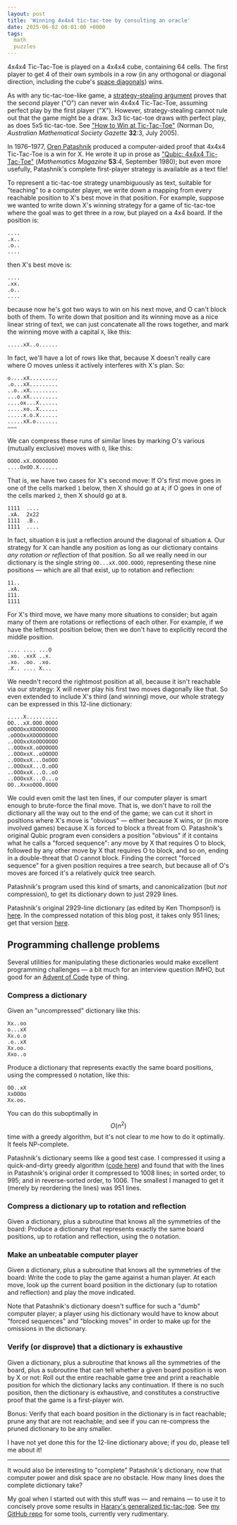 ```yaml
---
layout: post
title: 'Winning 4x4x4 tic-tac-toe by consulting an oracle'
date: 2025-06-02 00:01:00 +0000
tags:
  math
  puzzles
---
```


4x4x4 Tic-Tac-Toe is played on a 4x4x4 cube, containing 64 cells.
The first player to get 4 of their own symbols in a row (in any
orthogonal or diagonal direction, including the cube's
[space diagonals](https://en.wikipedia.org/wiki/Space_diagonal))
wins.

As with any tic-tac-toe-like game, a [strategy-stealing argument](https://en.wikipedia.org/wiki/Strategy-stealing_argument)
proves that the second player ("O") can never win 4x4x4 Tic-Tac-Toe, assuming
perfect play by the first player ("X"). However, strategy-stealing cannot
rule out that the game might be a draw. 3x3 tic-tac-toe draws with perfect play,
as does 5x5 tic-tac-toe. See
["How to Win at Tic-Tac-Toe"](https://www.austms.org.au/wp-content/uploads/Gazette/2005/Jul05/mathellaneous.pdf)
(Norman Do, _Australian Mathematical Society Gazette_ <b>32</b>:3, July 2005).

In 1976–1977, [Oren Patashnik](https://en.wikipedia.org/wiki/Oren_Patashnik)
produced a computer-aided proof that 4x4x4 Tic-Tac-Toe is a win for X.
He wrote it up in prose as ["Qubic: 4x4x4 Tic-Tac-Toe"](https://ranger.uta.edu/~weems/NOTES6319/PAPERSONE/patashnik.pdf)
(_Mathematics Magazine_ <b>53</b>:4, September 1980); but even more usefully,
Patashnik's complete first-player strategy is available as a text file!

To represent a tic-tac-toe strategy unambiguously as text, suitable for "teaching"
to a computer player, we write down a mapping from every reachable position to
X's best move in that position. For example, suppose we wanted to write down
X's winning strategy for a game of tic-tac-toe where the goal was to get
three in a row, but played on a 4x4 board. If the position is:

    ....
    .x..
    .o..
    ....

then X's best move is:

    ....
    .xx.
    .o..
    ....

because now he's got two ways to win on his next move, and O can't block both of them.
To write down that position and its winning move as a nice linear string of text,
we can just concatenate all the rows together, and mark the winning move with a capital `X`,
like this:

    .....xX..o......

In fact, we'll have a lot of rows like that, because X doesn't really care where O moves
unless it actively interferes with X's plan. So:

    o....xX.........
    .o...xX.........
    ..o..xX.........
    ...o.xX.........
    ....ox...X......
    .....xo..X......
    .....x.o.X......
    .....xX.o.......
    ~~~

We can compress these runs of similar lines by marking O's various (mutually exclusive) moves
with `O`, like this:

    OOOO.xX.OOOOOOOO
    ....OxOO.X......

That is, we have two cases for X's second move: If O's first move goes in one of the cells
marked `1` below, then X should go at `A`; if O goes in one of the cells marked `2`, then
X should go at `B`.

    1111  ....
    .xA.  2x22
    1111  .B..
    1111  ....

In fact, situation `B` is just a reflection around the diagonal of situation `A`.
Our strategy for X can handle any position as long as our dictionary contains _any rotation or reflection_
of that position. So all we really need in our dictionary is the single string
`OO...xX.OOO.OOOO`, representing these nine positions — which are all that exist,
up to rotation and reflection:

    11..
    .xA.
    111.
    1111

For X's third move, we have many more situations to consider; but again many of them are rotations
or reflections of each other. For example, if we have the leftmost position
below, then we don't have to explicitly record the middle position.

    .... .... ...O
    .xo. .xxX ..x.
    .xo. .oo. .xo.
    .X.. .... X...

We needn't record the rightmost position at all, because it isn't reachable via
our strategy: X will never play his first two moves diagonally like that.
So even extended to include X's third (and winning) move, our whole strategy
can be expressed in this 12-line dictionary:

    .....X..........
    OO...xX.OOO.OOOO
    oOOOOxxXOOOOOOOO
    .oOOOxxXOOOOOOOO
    ..OOOxxXoOOOOOOO
    ..OOOxxX.oOOOOOO
    ..OOOxxX..oOOOOO
    ..OOOxxX...OoOOO
    ..OOOxxX...O.oOO
    ..OOOxxX...O..oO
    ..OOOxxX...O...o
    OO..XxxoOOO.OOOO

We could even omit the last ten lines, if our computer player is smart enough to
brute-force the final move. That is, we don't have to roll the dictionary all the way
out to the end of the game; we can cut it short in positions where X's move is "obvious" —
either because X wins, or (in more involved games) because X is forced to block a threat from O.
Patashnik's original Qubic program even considers a position "obvious" if it contains
what he calls a "forced sequence": any move by X that requires O to block, followed by
any other move by X that requires O to block, and so on, ending in a double-threat that
O cannot block. Finding the correct "forced sequence" for a given position requires a
tree search, but because all of O's moves are forced it's a relatively _quick_ tree search.

Patashnik's program used this kind of smarts, and canonicalization (but *not* compression),
to get its dictionary down to just 2929 lines.

Patashnik's original 2929-line dictionary (as edited by Ken Thompson!) is [here](/blog/code/qubic.dictionary.txt).
In the compressed notation of this blog post, it takes only 951 lines;
get that version [here](/blog/code/2025-06-02-qubic.txt).

## Programming challenge problems

Several utilities for manipulating these dictionaries would make excellent programming
challenges — a bit much for an interview question IMHO, but good for an
[Advent of Code](https://en.wikipedia.org/wiki/Advent_of_Code) type of thing.

### Compress a dictionary

Given an "uncompressed" dictionary like this:

    Xx..oo
    o...xX
    Xx.o.o
    .o..xX
    Xx.oo.
    Xxo..o

Produce a dictionary that represents exactly the same board positions,
using the compressed `O` notation, like this:

    OO..xX
    XxOOOo
    Xx.oo.

You can do this suboptimally in $$O(n^2)$$ time with a greedy algorithm,
but it's not clear to me how to do it optimally. It feels NP-complete.

Patashnik's dictionary seems like a good test case. I compressed it
using a quick-and-dirty greedy algorithm
([code here](https://github.com/Quuxplusone/RecreationalMath/blob/a708760db698b68ce22fa1abbca75ab995ca0c92/HararyTicTacToe/convert-qubic-dictionary.py))
and found that with the lines in Patashnik's original order it compressed
to 1008 lines; in sorted order, to 995; and in reverse-sorted order, to 1006.
The smallest I managed to get it (merely by reordering the lines) was 951 lines.

### Compress a dictionary up to rotation and reflection

Given a dictionary, plus a subroutine that knows all the symmetries of the board:
Produce a dictionary that represents exactly the same board positions, 
up to rotation and reflection, using the `O` notation.

### Make an unbeatable computer player

Given a dictionary, plus a subroutine that knows all the symmetries of the board:
Write the code to play the game against a human player. At each move, look up
the current board position in the dictionary (up to rotation and reflection)
and play the move indicated.

Note that Patashnik's dictionary doesn't suffice for such a "dumb" computer
player; a player using his dictionary would have to know about
"forced sequences" and "blocking moves" in order to make up for the omissions
in the dictionary.

### Verify (or disprove) that a dictionary is exhaustive

Given a dictionary, plus a subroutine that knows all the symmetries of the board,
plus a subroutine that can tell whether a given board position
is won by X or not: Roll out the entire reachable game tree and
print a reachable position for which the dictionary lacks any continuation.
If there is no such position, then the dictionary is exhaustive, and constitutes
a constructive proof that the game is a first-player win.

Bonus: Verify that each board position in the dictionary is in fact reachable;
prune any that are not reachable; and see if you can re-compress the pruned
dictionary to be any smaller.

I have not yet done this for the 12-line dictionary above; if you do,
please tell me about it!

---

It would also be interesting to "complete" Patashnik's dictionary, now that computer power
and disk space are no obstacle. How many lines does the complete dictionary take?

My goal when I started out with this stuff was — and remains — to use it to
concisely prove some results in [Harary's generalized tic-tac-toe](https://en.wikipedia.org/wiki/Harary%27s_generalized_tic-tac-toe).
See [my GitHub repo](https://github.com/Quuxplusone/RecreationalMath/tree/master/HararyTicTacToe)
for some tools, currently very rudimentary.
